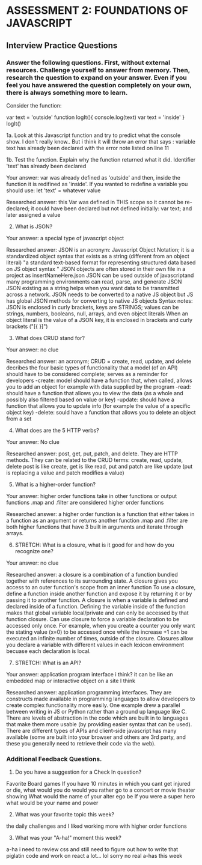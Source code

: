 # ASSESSMENT 2: FOUNDATIONS OF JAVASCRIPT
## Interview Practice Questions

### Answer the following questions. First, without external resources. Challenge yourself to answer from memory. Then, research the question to expand on your answer. Even if you feel you have answered the question completely on your own, there is always something more to learn.

Consider the function:

var text = 'outside'
function logIt(){
  console.log(text)
  var text = 'inside'
}
logIt()


1a. Look at this Javascript function and try to predict what the console show.
I don't really know.. But i think it will throw an error that says : variable text has already been declared with the error note listed on line 11


1b. Test the function. Explain why the function returned what it did.
Identifier 'text' has already been declared

  Your answer: var was already defined as 'outside' and then, inside the function it is redifined as 'inside'. 
  If you wanted to redefine a variable you should use: let 'text' = whatever value

  Researched answer: this Var was defined in THIS scope so it cannot be re-declared; it could have been declared but not defined initially: var text;
  and later assigned a value 


2. What is JSON?

  Your answer: a special type of javascript object

  Researched answer: JSON is an acronym: Javascript Object Notation; it is a standardized object syntax that exists as a string (different from an object literal)
  "a standard text-based format for representing structured data based on JS object syntax "
  JSON objects are often stored in their own file in a project as insertNameHere.json
  JSON can be used outside of javascriptand many programming environments can read, parse, and generate JSON 
  JSON existing as a string helps when you want data to be transmitted across a network. JSON needs to be converted to a native JS object but JS has global JSON methods for converting to native JS objects
  Syntax notes: JSON is enclosed in curly brackets, keys are STRINGS; values can be strings, numbers, booleans, null, arrays, and even object literals
  When an object literal is the value of a JSON key, it is enclosed in brackets and curly brackets ("[{   }]")


3. What does CRUD stand for?

  Your answer: no clue

  Researched answer: an acronym; CRUD = create, read, update, and delete
  decribes the four basic types of functionality that a model (of an API) should have to be considered complete; serves as a reminder for developers
  -create: model should have a function that, when called, allows you to add an object for example with data supplied by the program
  -read: should have a function that allows you to view the data (as a whole and possibly also filtered based on value or key)
  -update: should have a function that allows you to update info (for example the value of a specific object key)
  -delete: sould have a function that allows you to delete an object from a set
  

4. What does are the 5 HTTP verbs?

  Your answer: No clue

  Researched answer: post, get, put, patch, and delete. They are HTTP methods. They can be related to the CRUD terms: create, read, update, delete
  post is like create, get is like read, put and patch are like update (put is replacing a value and patch modifies a value) 


5. What is a higher-order function?

  Your answer: higher order functions take in other functions or output functions
  .map and .filter are considered higher order functions

  Researched answer: a higher order function is a function that either takes in a function as an argument or returns another function
  .map and .filter are both higher functions that have 3 built in arguments and iterate through arrays. 


6. STRETCH: What is a closure, what is it good for and how do you recognize one?

  Your answer: no clue

  Researched answer: a closure is a combination of a function bundled together with references to its surrounding state. A closure gives you access to an outer function's scope from an inner function
  To use a closure, define a function inside another function and expose it by returning it or by passing it to another function.
  A closure is when a variable is defined and declared inside of a function. Defining the variable inside of the function makes that global variable local/private and can only be accessed by that function closure.
  Can use closure to force a variable declaration to be accessed only once. For example, when you create a counter you only want the stating value (x=0) to be accessed once while the increase +1 can be executed an infinite number of times, outside of the closure. Closures allow you declare a variable with different values in each lexicon environment becuase each declaration is local.


7. STRETCH: What is an API?

  Your answer: application program interface i think? it can be like an embedded map or interactive object on a site I think

  Researched answer: application programming interfaces. They are constructs made available in programming languages to allow developers to create complex functionality more easily.
  One example drew a parallel between writing in JS or Python rather than a ground up language like C. There are levels of abstraction in the code which are built in to languages that make them more usable (by providing easier syntax that can be used).
  There are different types of APIs and client-side javascript has many available (some are built into your browser and others are 3rd party, and these you generally need to retrieve their code via the web).
  

### Additional Feedback Questions.

1. Do you have a suggestion for a Check In question?

Favorite Board games
If you have 10 minutes in which you cant get injured or die, what would you do
would you rather go to a concert or movie theater showing
What would the name of your alter ego be
If you were a super hero what would be your name and power 


2. What was your favorite topic this week?

the daily challenges and I liked working more with higher order functions


3. What was your "A-ha!" moment this week?

a-ha i need to review css and still need to figure out how to write that piglatin code and work on react a lot... lol sorry no real a-has this week